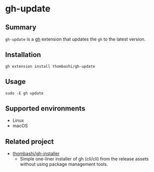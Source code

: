 # gh-update


## Summary
`gh-update` is a [gh](https://github.com/cli/cli/releases) extension that updates the `gh` to the latest version.


## Installation
```
gh extension install thombashi/gh-update
```

## Usage
```
sudo -E gh update
```


## Supported environments
- Linux
- macOS


## Related project
- [thombashi/gh-installer](https://github.com/thombashi/gh-installer)
  - Simple one-liner installer of gh (cli/cli) from the release assets without using package management tools.

